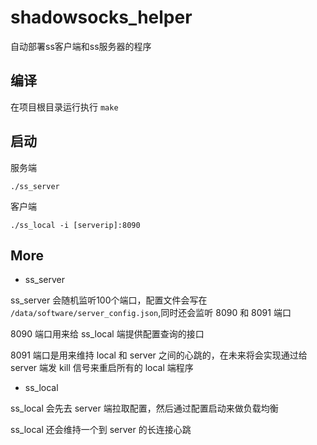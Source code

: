 # shadowsocks_helper
自动部署ss客户端和ss服务器的程序

## 编译

在项目根目录运行执行 `make`

## 启动

服务端

`./ss_server`

客户端

`./ss_local -i [serverip]:8090`


## More

- ss_server

ss_server 会随机监听100个端口，配置文件会写在 `/data/software/server_config.json`,同时还会监听 8090 和 8091 端口

8090 端口用来给 ss_local 端提供配置查询的接口

8091 端口是用来维持 local 和 server 之间的心跳的，在未来将会实现通过给 server 端发 kill 信号来重启所有的 local 端程序

- ss_local

ss_local 会先去 server 端拉取配置，然后通过配置启动来做负载均衡

ss_local 还会维持一个到 server 的长连接心跳
